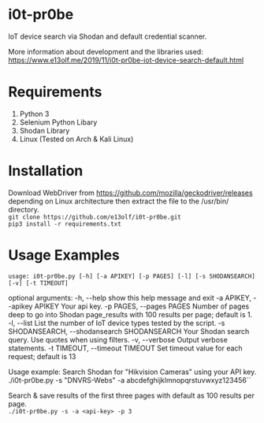 # i0t-pr0be
IoT device search via Shodan and default credential scanner. 

More information about development and the libraries used: https://www.e13olf.me/2019/11/i0t-pr0be-iot-device-search-default.html  

# Requirements
1. Python 3
2. Selenium Python Libary
3. Shodan Library
4. Linux (Tested on Arch & Kali Linux)

# Installation
Download WebDriver from https://github.com/mozilla/geckodriver/releases depending on Linux architecture then extract the file to the /usr/bin/ directory.  
``git clone https://github.com/e13olf/i0t-pr0be.git``  
``pip3 install -r requirements.txt``  

# Usage Examples
``usage: i0t-pr0be.py [-h] [-a APIKEY] [-p PAGES] [-l] [-s SHODANSEARCH] [-v] [-t TIMEOUT]``

optional arguments:
  -h, --help            show this help message and exit
  -a APIKEY, --apikey APIKEY
                        Your api key.
  -p PAGES, --pages PAGES
                        Number of pages deep to go into Shodan page_results with 100 results per page; default is 1.
  -l, --list            List the number of IoT device types tested by the script.
  -s SHODANSEARCH, --shodansearch SHODANSEARCH
                        Your Shodan search query. Use quotes when using filters.
  -v, --verbose         Output verbose statements.
  -t TIMEOUT, --timeout TIMEOUT
                        Set timeout value for each request; default is 13

Usage example: Search Shodan for "Hikvision Cameras" using your API key.
./i0t-pr0be.py -s "DNVRS-Webs" -a abcdefghijklmnopqrstuvwxyz123456``

Search & save results of the first three pages with default as 100 results per page.  
``./i0t-pr0be.py -s -a <api-key> -p 3``

